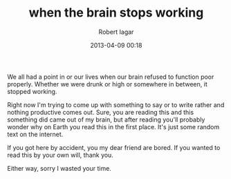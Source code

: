 ﻿---
layout: post
title: when the brain stops working
date: 2013-04-09 00:18
author: "Robert Iagar"
comments: true
tags: [Day to day, Life]
---
<p dir="ltr">We all had a point in or our lives when our brain refused to function poor properly. Whether we were drunk or high or somewhere in between, it stopped working.</p><p dir="ltr">Right now I'm trying to come up with something to say or to write rather and nothing productive comes out. Sure, you are reading this and this something did came out of my brain, but after reading you'll probably wonder why on Earth you read this in the first place. It's just some random text on the internet.</p><p dir="ltr">If you got here by accident, you my dear friend are bored. If you wanted to read this by your own will, thank you.</p><p dir="ltr">Either way, sorry I wasted your time.</p>
